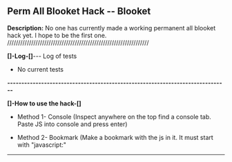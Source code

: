 ## Perm All Blooket Hack -- Blooket

**Description:** No one has currently made a working permanent all blooket hack yet. I hope to be the first one.
/////////////////////////////////////////////////////////////////

**[]-Log-[]**--- Log of tests

- No current tests

**------------------------------------------------------------------------------**

**[]-How to use the hack-[]**

- Method 1- Console
    (Inspect anywhere on the top find a console tab. Paste JS into console and press enter)

- Method 2- Bookmark
    (Make a bookmark with the js in it. It must start with "javascript:"

---
